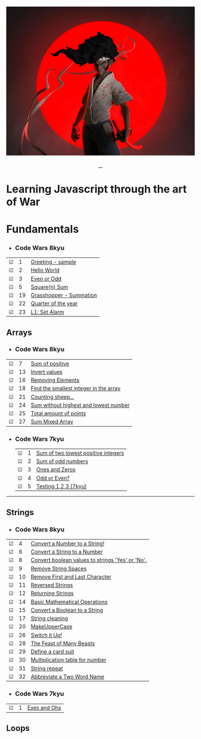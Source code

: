 ![Code Wars | Afro Samurai Style](img/afrosamurai.jpg)

<p align="center">
    <a href="https://github.com/rayanthoney" target="_blank" >
    <img height="35px" src="https://img.shields.io/badge/-C%20O%20D%20E-bb100c?style=plastic&for-the-badge&labelColor=black&logo=Apache&logoColor=b39700  " alt="">&nbsp;&nbsp;
    <img height="35px" src="https://img.shields.io/badge/-W%20A%20R%20S-074a2e?style=plastic&for-the-badge&labelColor=black&logo=ApacheKylin&logoColor=b39700  " alt="">
    </a>
</p>

# Learning Javascript through the art of War

# Fundamentals
- ### Code Wars 8kyu

|         |     |                                                                                                 |
| ------- | --- | ----------------------------------------------------------------------------------------------- |
| &#9745; | 1   | [Greeting - sample](functions/8Kyu/1-greeting.js)                                               |
| &#9745; | 2   | [Hello World](fundamentals/8Kyu/hello-world.js)                                                 |
| &#9745; | 3   | [Even or Odd](fundamentals/8Kyu/even-or-odd.js)                                                 |
| &#9745; | 5   | [Square(n) Sum](fundamentals/8Kyu/square-n-sum.js)                                              |
| &#9745; | 19  | [Grasshopper - Summation](fundamentals/8Kyu/grasshopper-summation.js)                           |
| &#9745; | 22  | [Quarter of the year](fundamentals/8Kyu/quarter-of-the-year.js)                                 |
| &#9745; | 23  | [L1: Set Alarm](fundamentals/8Kyu/set-alarm.js)                                                 |



<!-- | &#9745; | 00  | ["")                                                                                            |
| &#9745; | 00  | ["")                                                                                            | -->

## Arrays

- ### Code Wars 8kyu
|         |     |                                                                                                        |
| ------- | --- | ------------------------------------------------------------------------------------------------       |
| &#9745; | 7   | [Sum of positive](fundamentals/arrays/8kyu/sum-of-positive.md)                                         |
| &#9745; | 13  | [Invert values](fundamentals/arrays/8kyu/Invert-values.md)                                             |
| &#9745; | 16  | [Removing Elements](fundamentals/arrays/8kyu/removing-elements.md)                                     |
| &#9745; | 18  | [Find the smallest integer in the array](fundamentals/arrays/8kyu/find-smallest-integer-in-array.md)   |
| &#9745; | 21  | [Counting sheep...](fundamentals/arrays/8kyu/counting-sheep.md)                                 |
| &#9745; | 24  | [Sum without highest and lowest number](fundamentals/arrays/8kyu/sum-without-highest-lowest-number.md) |
| &#9745; | 25  | [Total amount of points](fundamentals/arrays/8kyu/total-amount-points.md)                              |
| &#9745; | 27  | [Sum Mixed Array](fundamentals/arrays/8kyu/sum-mixed-array.md)                                         |

- ### Code Wars 7kyu
  |         |     |                                                                                                |
  | ------- | --- | ---------------------------------------------------------------------------------------------- |
  | &#9745; | 1   | [Sum of two lowest positive integers](fundamentals/arrays/7Kyu/sum-two-lowest-positive-int.md) |
  | &#9745; | 2   | [Sum of odd numbers](fundamentals/arrays/7Kyu/sum-odd-numbers.md)                              |
  | &#9745; | 3   | [Ones and Zeros](fundamentals/arrays/7Kyu/ones-zeros.md)                                       |
  | &#9745; | 4   | [Odd or Even?](fundamentals/arrays/7Kyu/odd-or-even.md)                                        |
  | &#9745; | 5   | [Testing 1,2,3 (7kyu)](fundamentals/arrays/7Kyu/testing123.md)                                 |

___

## Strings
- ### Code Wars 8kyu
|         |     |                                                                                                               |
| ------- | --- | -------------------------------------------------------------------------------------------                   |
| &#9745; | 4   | [Convert a Number to a String!](fundamentals/strings/8kyu/convert-number-to-string.md)                        |
| &#9745; | 6   | [Convert a String to a Number](fundamentals/strings/8kyu/conv-string-to-num.md)                               |
| &#9745; | 8   | [Convert boolean values to strings 'Yes' or 'No'.](fundamentals/strings/8kyu/boolean-valuesTo-string.md)      |
| &#9745; | 9   | [Remove String Spaces](fundamentals/strings/8kyu/remove-string-spaces.md)                               |
| &#9745; | 10  | [Remove First and Last Character](fundamentals/strings/8kyu/remove-first-last-char.md)                  |
| &#9745; | 11  | [Reversed Strings](fundamentals/arrays/8kyu/reversed-strings.md)                                              |
| &#9745; | 12  | [Returning Strings](fundamentals/strings/8kyu/returning-strings.md)                                     |
| &#9745; | 14  | [Basic Mathematical Operations](fundamentals/strings/8kyu/basic-mathematical-operations.md)             |
| &#9745; | 15  | [Convert a Boolean to a String](fundamentals/strings/8kyu/boolean-to-string.md)                               |
| &#9745; | 17  | [String cleaning](fundamentals/strings/8kyu/string-cleaning.md)                                         |
| &#9745; | 20  | [MakeUpperCase](fundamentals/strings/8kyu/make-upper-case.md)                                           |
| &#9745; | 26  | [Switch it Up!](fundamentals/strings/8kyu/switch-it-up.md)                                                    |
| &#9745; | 28  | [The Feast of Many Beasts](fundamentals/8Kyu/feast-of-many-beasts.md)                                         |
| &#9745; | 29  | [Define a card suit](fundamentals/8Kyu/define-card-suit.md)                                                   |
| &#9745; | 30  | [Multiplication table for number](fundamentals/strings/8kyu/multiplication-table-number.md)                   |
| &#9745; | 31  | [String repeat](fundamentals/arrays/8kyu/string-repeat.md)                                                    |
| &#9745; | 32  | [Abbreviate a Two Word Name](fundamentals/strings/8kyu/basic-mathematical-operations.md)                      |

- ### Code Wars 7kyu

|         |     |                                                        |
| ------- | --- | ------------------------------------------------------ |
| &#9745; | 1   | [Exes and Ohs](fundamentals/strings/7kyu/exes-ohhs.md) |

## Loops

<!--
## Loops and Debugging
|     |       |          |
| --- | --- | -------- |
| &#9744; | 7 |[""](./loops/7-only-odds.js) |
| &#9744; | 8 |[""](./loops/8-crazy-caps.js) |
| &#9744; | 9 |[""](./loops/9-bacteria-time.js) |
| &#9744; | 10 |[""](./loops/10-exponentiate.js) |
| &#9744; | 11 |[""](./loops/11-my-slice.js) |
| &#9744; | 12 |[""](./loops/12-my-index-of.js) |
| &#9744; | 13 |[""](./loops/13-most-vowels.js) |

## Coercion and Truthiness
|     |       |          |
| --- | --- | -------- |
| &#9744; | 14 |[""](./coercion/14-how-equal.js) |
| &#9744; | 15 |[""](./coercion/15-is-truthy.js) |
| &#9744; | 16 |[""](./coercion/16-my-or-my-and.js) |
| &#9744; | 17 |[""](./coercion/17-only-one.js) |
| &#9744; | 18 |[""](./coercion/18-zero-dark-thirty.js) |

## Arrays
|     |       |          |
| --- | --- | -------- |
| &#9744; | 19 |[""](./arrays/19-odd-couple.js) |
| &#9744; | 20 |[""](./arrays/20-my-includes.js) |
| &#9744; | 21 |[""](./arrays/21-my-last-index-of.js) |
| &#9744; | 22 |[""](./arrays/22-my-reverse.js) |
| &#9744; | 23 |[""](./arrays/23-my-unshift.js) |
| &#9744; | 24 |[""](./arrays/24-even-and-odd.js) |
| &#9744; | 25 |[""](./arrays/25-array-flattener.js) |
| &#9744; | 26 |[""](./arrays/26-zoo-inventory.js) |
| &#9744; | 27 |[""](./arrays/27-make-grid.js) |
| &#9744; | 28 |[""](./arrays/28-remove-columns.js) |
| &#9744; | 29 |[""](./arrays/29-my-join.js) |
| &#9744; | 30 |[""](./arrays/30-my-slice.js) |
| &#9744; | 31 |[""](./arrays/31-route-array.js) |

## Objects
|     |       |          |
| --- | --- | -------- |
| &#9744; | 32 |[""](./objects/32-last-friday-night.js) |
| &#9744; | 33 |[""](./objects/33-compare-objects.js) |
| &#9744; | 34 |[""](./objects/34-leet-translator.js) |
| &#9744; | 35 |[""](./objects/35-pet-sounds.js) |
| &#9744; | 36 |[""](./objects/36-frequency-analysis.js) |
| &#9744; | 37 |[""](./objects/37-dog-breeder.js) |
| &#9744; | 38 |[""](./objects/38-attendance-check.js) | -->
